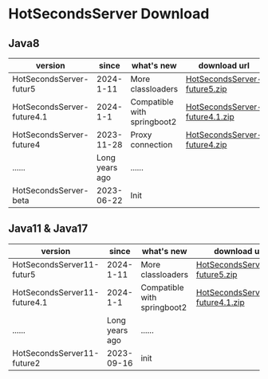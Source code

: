 # HotSecondsServer Download



## Java8
| version | since |   what's new| download url |
| ------ | ------ |  ------| ------|
|HotSecondsServer-futur5| 2024-1-11 | More classloaders | [HotSecondsServer-future5.zip](https://github.com/Liubsyy/HotSecondsIDEA/releases/download/moreclassloaders/HotSecondsServer-future5.zip)
|HotSecondsServer-future4.1| 2024-1-1 | Compatible with springboot2 | [HotSecondsServer-future4.1.zip](https://github.com/Liubsyy/HotSecondsIDEA/releases/download/ProxyServer/HotSecondsServer-future4.1.zip)
|HotSecondsServer-future4| 2023-11-28 |  Proxy connection | [HotSecondsServer-future4.zip](https://github.com/Liubsyy/HotSecondsIDEA/releases/download/ProxyServer/HotSecondsServer-future4.zip)
| ...... | Long years ago |  ...... | 
|HotSecondsServer-beta| 2023-06-22 | Init | 


## Java11 & Java17
| version | since |   what's new| download url |
| ------ | ------ |  ------| ------|
|HotSecondsServer11-futur5| 2024-1-11 | More classloaders | [HotSecondsServer11-future5.zip](https://github.com/Liubsyy/HotSecondsIDEA/releases/download/moreclassloaders/HotSecondsServer11-future5.zip)
|HotSecondsServer11-future4.1| 2024-1-1 |  Compatible with springboot2 | [HotSecondsServer11-future4.1.zip](https://github.com/Liubsyy/HotSecondsIDEA/releases/download/ProxyServer/HotSecondsServer11-future4.1.zip)
| ...... | Long years ago |  ...... | 
HotSecondsServer11-future2 | 2023-09-16 |  init |






